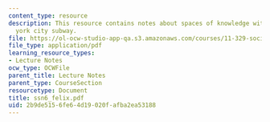 ```yaml
---
content_type: resource
description: This resource contains notes about spaces of knowledge within the new
  york city subway.
file: https://ol-ocw-studio-app-qa.s3.amazonaws.com/courses/11-329-social-theory-and-the-city-fall-2005/2b9de5156fe64d19020fafba2ea53188_ssn6_felix.pdf
file_type: application/pdf
learning_resource_types:
- Lecture Notes
ocw_type: OCWFile
parent_title: Lecture Notes
parent_type: CourseSection
resourcetype: Document
title: ssn6_felix.pdf
uid: 2b9de515-6fe6-4d19-020f-afba2ea53188
---
```

